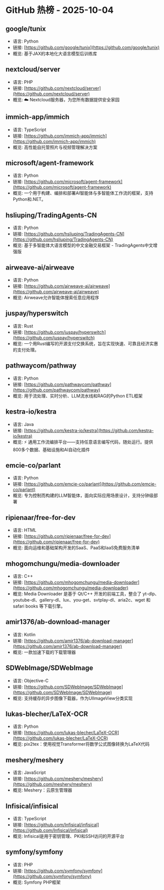 # GitHub 热榜 - 2025-10-04

## google/tunix
- 语言: Python
- 链接: [https://github.com/google/tunix](https://github.com/google/tunix)
- 概览: 基于JAX的本地化大语言模型后训练库

## nextcloud/server
- 语言: PHP
- 链接: [https://github.com/nextcloud/server](https://github.com/nextcloud/server)
- 概览: ☁️ Nextcloud服务器，为您所有数据提供安全家园

## immich-app/immich
- 语言: TypeScript
- 链接: [https://github.com/immich-app/immich](https://github.com/immich-app/immich)
- 概览: 高性能自托管照片与视频管理解决方案

## microsoft/agent-framework
- 语言: Python
- 链接: [https://github.com/microsoft/agent-framework](https://github.com/microsoft/agent-framework)
- 概览: 一个用于构建、编排和部署AI智能体与多智能体工作流的框架，支持Python和.NET。

## hsliuping/TradingAgents-CN
- 语言: Python
- 链接: [https://github.com/hsliuping/TradingAgents-CN](https://github.com/hsliuping/TradingAgents-CN)
- 概览: 基于多智能体大语言模型的中文金融交易框架 - TradingAgents中文增强版

## airweave-ai/airweave
- 语言: Python
- 链接: [https://github.com/airweave-ai/airweave](https://github.com/airweave-ai/airweave)
- 概览: Airweave允许智能体搜索任意应用程序

## juspay/hyperswitch
- 语言: Rust
- 链接: [https://github.com/juspay/hyperswitch](https://github.com/juspay/hyperswitch)
- 概览: 一个用Rust编写的开源支付交换系统，旨在实现快速、可靠且经济实惠的支付处理。

## pathwaycom/pathway
- 语言: Python
- 链接: [https://github.com/pathwaycom/pathway](https://github.com/pathwaycom/pathway)
- 概览: 用于流处理、实时分析、LLM流水线和RAG的Python ETL框架

## kestra-io/kestra
- 语言: Java
- 链接: [https://github.com/kestra-io/kestra](https://github.com/kestra-io/kestra)
- 概览: ⚡ 通用工作流编排平台——支持任意语言编写代码，随处运行。提供800多个数据、基础设施和AI自动化插件

## emcie-co/parlant
- 语言: Python
- 链接: [https://github.com/emcie-co/parlant](https://github.com/emcie-co/parlant)
- 概览: 专为控制而构建的LLM智能体，面向实际应用场景设计，支持分钟级部署

## ripienaar/free-for-dev
- 语言: HTML
- 链接: [https://github.com/ripienaar/free-for-dev](https://github.com/ripienaar/free-for-dev)
- 概览: 面向运维和基础架构开发的SaaS、PaaS和IaaS免费服务清单

## mhogomchungu/media-downloader
- 语言: C++
- 链接: [https://github.com/mhogomchungu/media-downloader](https://github.com/mhogomchungu/media-downloader)
- 概览: Media Downloader 是基于 Qt/C++ 开发的前端工具，整合了 yt-dlp、youtube-dl、gallery-dl、lux、you-get、svtplay-dl、aria2c、wget 和 safari books 等下载引擎。

## amir1376/ab-download-manager
- 语言: Kotlin
- 链接: [https://github.com/amir1376/ab-download-manager](https://github.com/amir1376/ab-download-manager)
- 概览: 一款加速下载的下载管理器

## SDWebImage/SDWebImage
- 语言: Objective-C
- 链接: [https://github.com/SDWebImage/SDWebImage](https://github.com/SDWebImage/SDWebImage)
- 概览: 支持缓存的异步图像下载器，作为UIImageView分类实现

## lukas-blecher/LaTeX-OCR
- 语言: Python
- 链接: [https://github.com/lukas-blecher/LaTeX-OCR](https://github.com/lukas-blecher/LaTeX-OCR)
- 概览: pix2tex：使用视觉Transformer将数学公式图像转换为LaTeX代码

## meshery/meshery
- 语言: JavaScript
- 链接: [https://github.com/meshery/meshery](https://github.com/meshery/meshery)
- 概览: Meshery：云原生管理器

## Infisical/infisical
- 语言: TypeScript
- 链接: [https://github.com/Infisical/infisical](https://github.com/Infisical/infisical)
- 概览: Infisical是用于密钥管理、PKI和SSH访问的开源平台

## symfony/symfony
- 语言: PHP
- 链接: [https://github.com/symfony/symfony](https://github.com/symfony/symfony)
- 概览: Symfony PHP框架

